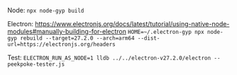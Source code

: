 Node:
`npx node-gyp build`

Electron:
https://www.electronjs.org/docs/latest/tutorial/using-native-node-modules#manually-building-for-electron
`HOME=~/.electron-gyp npx node-gyp rebuild --target=27.2.0 --arch=arm64 --dist-url=https://electronjs.org/headers`

Test:
`ELECTRON_RUN_AS_NODE=1 lldb ../../electron-v27.2.0/electron -- peekpoke-tester.js`
